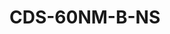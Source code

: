 <a name="material" />

# CDS-60NM-B-NS
<script type="application/ld+json">
  {
    "@context": "https://schema.org/",
    "@type": "ChemicalSubstance",
    "http://purl.org/dc/terms/conformsTo":
      {
        "@type": "CreativeWork",
        "@id": "https://bioschemas.org/profiles/ChemicalSubstance/0.4-RELEASE/"
      },
    "@id": "https://egonw.github.io/nanowiki/nanowiki509.html#material",
    "name": "CDS-60NM-B-NS",
    "sameAs: "http://127.0.0.1/mediawiki/index.php/Special:URIResolver/CDS-2D60NM-2DB-2DNS"
  }
</script>

